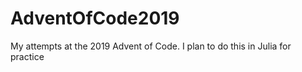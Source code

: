 # AdventOfCode2019
My attempts at the 2019 Advent of Code.  I plan to do this in Julia for practice
